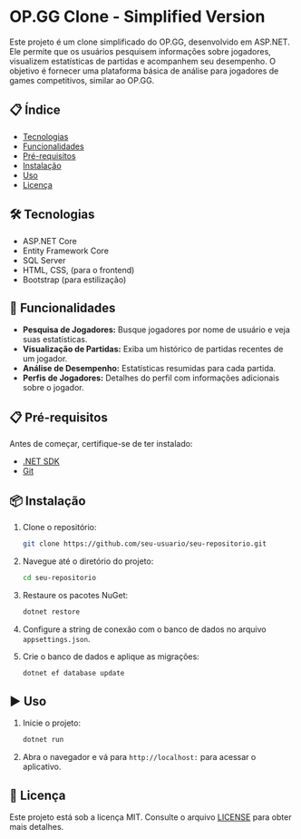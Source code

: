 # OP.GG Clone - Simplified Version

Este projeto é um clone simplificado do OP.GG, desenvolvido em ASP.NET. Ele permite que os usuários pesquisem informações sobre jogadores, visualizem estatísticas de partidas e acompanhem seu desempenho. O objetivo é fornecer uma plataforma básica de análise para jogadores de games competitivos, similar ao OP.GG.

## 📋 Índice

- [Tecnologias](#-tecnologias)
- [Funcionalidades](#-funcionalidades)
- [Pré-requisitos](#-pré-requisitos)
- [Instalação](#-instalação)
- [Uso](#-uso)
- [Licença](#-licença)

## 🛠 Tecnologias

- ASP.NET Core
- Entity Framework Core
- SQL Server
- HTML, CSS, (para o frontend)
- Bootstrap (para estilização)

## 🚀 Funcionalidades

- **Pesquisa de Jogadores:** Busque jogadores por nome de usuário e veja suas estatísticas.
- **Visualização de Partidas:** Exiba um histórico de partidas recentes de um jogador.
- **Análise de Desempenho:** Estatísticas resumidas para cada partida.
- **Perfis de Jogadores:** Detalhes do perfil com informações adicionais sobre o jogador.

## 📋 Pré-requisitos

Antes de começar, certifique-se de ter instalado:

- [.NET SDK](https://dotnet.microsoft.com/download)
- [Git](https://git-scm.com/)

## 📦 Instalação

1. Clone o repositório:

    ```bash
    git clone https://github.com/seu-usuario/seu-repositorio.git
    ```

2. Navegue até o diretório do projeto:

    ```bash
    cd seu-repositorio
    ```

3. Restaure os pacotes NuGet:

    ```bash
    dotnet restore
    ```

4. Configure a string de conexão com o banco de dados no arquivo `appsettings.json`.

5. Crie o banco de dados e aplique as migrações:

    ```bash
    dotnet ef database update
    ```

## ▶️ Uso

1. Inicie o projeto:

    ```bash
    dotnet run
    ```

2. Abra o navegador e vá para `http://localhost:` para acessar o aplicativo.


## 📝 Licença

Este projeto está sob a licença MIT. Consulte o arquivo [LICENSE](./LICENSE) para obter mais detalhes.
